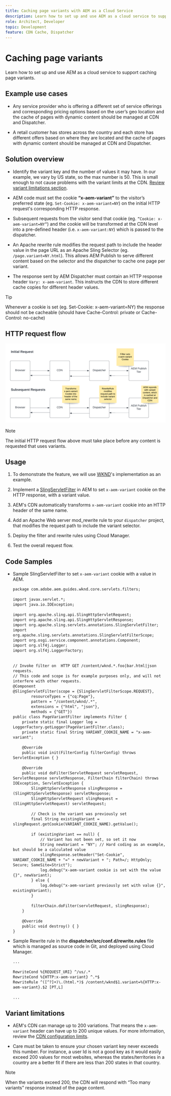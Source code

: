 ```yaml
---
title: Caching page variants with AEM as a Cloud Service
description: Learn how to set up and use AEM as a cloud service to support caching page variants.
role: Architect, Developer
topic: Development
feature: CDN Cache, Dispatcher
---
```

# Caching page variants

Learn how to set up and use AEM as a cloud service to support caching page variants.

## Example use cases 

+ Any service provider who is offering a different set of service offerings and corresponding pricing options based on the user’s geo location and the cache of pages with dynamic content should be managed at CDN and Dispatcher. 

+ A retail customer has stores across the country and each store has different offers based on where they are located and the cache of pages with dynamic content should be managed at CDN and Dispatcher. 

## Solution overview

+ Identify the variant key and the number of values it may have. In our example, we vary by US state, so the max number is 50. This is small enough to not cause problems with the variant limits at the CDN. [Review variant limitations section](#variant-limitations).

+ AEM code must set the cookie __“x-aem-variant”__ to the visitor’s preferred state (eg. `Set-Cookie: x-aem-variant=NY`) on the initial HTTP request's corresponding HTTP response.

+ Subsequent requests from the visitor send that cookie (eg. `“Cookie: x-aem-variant=NY”`) and the cookie will be transformed at the CDN level into a pre-defined header (i.e. `x-aem-variant:NY`) which is passed to the dispatcher.

+ An Apache rewrite rule modifies the request path to include the header value in the page URL as an Apache Sling Selector (eg. `/page.variant=NY.html`). This allows AEM Publish to serve different content based on the selector and the dispatcher to cache one page per variant.

+ The response sent by AEM Dispatcher must contain an HTTP response header `Vary: x-aem-variant`. This instructs the CDN to store different cache copies for different header values.

>[!TIP]
>
>Whenever a cookie is set (eg. Set-Cookie: x-aem-variant=NY) the response should not be cacheable (should have Cache-Control: private or Cache-Control: no-cache)

## HTTP request flow

![Variant Cache Request Flow](./assets/variant-cache-request-flow.png)

>[!NOTE]
>
>The initial HTTP request flow above must take place before any content is requested that uses variants.

## Usage

1. To demonstrate the feature, we will use [WKND](https://experienceleague.adobe.com/docs/experience-manager-learn/getting-started-wknd-tutorial-develop/overview.html)'s implementation as an example. 

1. Implement a [SlingServletFilter](https://sling.apache.org/documentation/the-sling-engine/filters.html) in AEM to set `x-aem-variant` cookie on the HTTP response, with a variant value. 

1. AEM's CDN automatically transforms `x-aem-variant` cookie into an HTTP header of the same name. 

1. Add an Apache Web server mod_rewrite rule to your `dispatcher` project, that modifies the request path to include the variant selector.

1. Deploy the filter and rewrite rules using Cloud Manager.

1. Test the overall request flow. 

## Code Samples 

+ Sample SlingServletFilter to set `x-aem-variant` cookie with a value in AEM.

    ```
    package com.adobe.aem.guides.wknd.core.servlets.filters;

    import javax.servlet.*;
    import java.io.IOException;

    import org.apache.sling.api.SlingHttpServletRequest;
    import org.apache.sling.api.SlingHttpServletResponse;
    import org.apache.sling.servlets.annotations.SlingServletFilter;
    import org.apache.sling.servlets.annotations.SlingServletFilterScope;
    import org.osgi.service.component.annotations.Component;
    import org.slf4j.Logger;
    import org.slf4j.LoggerFactory;


    // Invoke filter on  HTTP GET /content/wknd.*.foo|bar.html|json requests.
    // This code and scope is for example purposes only, and will not interfere with other requests.
    @Component
    @SlingServletFilter(scope = {SlingServletFilterScope.REQUEST},
            resourceTypes = {"cq:Page"},
            pattern = "/content/wknd/.*",
            extensions = {"html", "json"},
            methods = {"GET"})
    public class PageVariantFilter implements Filter {
        private static final Logger log = LoggerFactory.getLogger(PageVariantFilter.class);
        private static final String VARIANT_COOKIE_NAME = "x-aem-variant";

        @Override
        public void init(FilterConfig filterConfig) throws ServletException { }

        @Override
        public void doFilter(ServletRequest servletRequest, ServletResponse servletResponse, FilterChain filterChain) throws IOException, ServletException {
            SlingHttpServletResponse slingResponse = (SlingHttpServletResponse) servletResponse;
            SlingHttpServletRequest slingRequest = (SlingHttpServletRequest) servletRequest;

            // Check is the variant was previously set
            final String existingVariant = slingRequest.getCookie(VARIANT_COOKIE_NAME).getValue();

            if (existingVariant == null) {
                // Variant has not been set, so set it now
                String newVariant = "NY"; // Hard coding as an example, but should be a calculated value
                slingResponse.setHeader("Set-Cookie", VARIANT_COOKIE_NAME + "=" + newVariant + "; Path=/; HttpOnly; Secure; SameSite=Strict");
                log.debug("x-aem-variant cookie is set with the value {}", newVariant);
            } else {
                log.debug("x-aem-variant previously set with value {}", existingVariant);
            }

            filterChain.doFilter(servletRequest, slingResponse);
        }

        @Override
        public void destroy() { }
    }
    ```

+ Sample Rewrite rule in the __dispatcher/src/conf.d/rewrite.rules__ file which is managed as source code in Git, and deployed using Cloud Manager.

    ```
    ...

    RewriteCond %{REQUEST_URI} ^/us/.*  
    RewriteCond %{HTTP:x-aem-variant} ^.*$  
    RewriteRule ^([^?]+)\.(html.*)$ /content/wknd$1.variant=%{HTTP:x-aem-variant}.$2 [PT,L] 

    ...
    ```

## Variant limitations

+ AEM's CDN can manage up to 200 variations. That means the `x-aem-variant` header can have up to 200 unique values. For more information, review the [CDN configuration limits](https://docs.fastly.com/en/guides/resource-limits).

+ Care must be taken to ensure your chosen variant key never exceeds this number.  For instance, a user Id is not a good key as it would easily exceed 200 values for most websites, whereas the states/territories in a country are a better fit if there are less than 200 states in that country. 

>[!NOTE]
>
>When the variants exceed 200, the CDN will respond with “Too many variants” response instead of the page content.  
